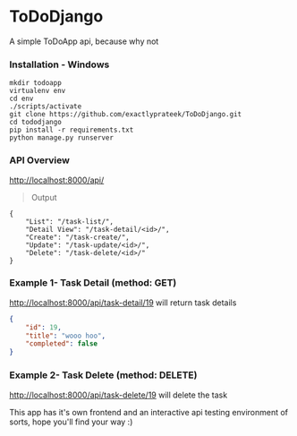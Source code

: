 # ToDoDjango

A simple ToDoApp api, because why not
### Installation - Windows
```
mkdir todoapp
virtualenv env
cd env
./scripts/activate
git clone https://github.com/exactlyprateek/ToDoDjango.git
cd tododjango
pip install -r requirements.txt
python manage.py runserver
```
### API Overview
[http://localhost:8000/api/](http://localhost:8000/api/)
>Output
```
{
    "List": "/task-list/",
    "Detail View": "/task-detail/<id>/",
    "Create": "/task-create/",
    "Update": "/task-update/<id>/",
    "Delete": "/task-delete/<id>/"
}
```
### Example 1- Task Detail (method: GET)
[http://localhost:8000/api/task-detail/19](http://localhost:8000/api/task-detail/19) will return task details
```json
{
    "id": 19,
    "title": "wooo hoo",
    "completed": false
}
```
### Example 2- Task Delete (method: DELETE)
[http://localhost:8000/api/task-delete/19](http://localhost:8000/api/task-detail/19) will delete the task

This app has it's own frontend and an interactive api testing environment of sorts, hope you'll find your way :)
